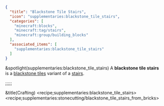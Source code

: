 ```json
{
  "title": "Blackstone Tile Stairs",
  "icon": "supplementaries:blackstone_tile_stairs",
  "categories": [
    "minecraft:blocks",
    "minecraft:tag/stairs",
    "minecraft:group/building_blocks"
  ],
  "associated_items": [
    "supplementaries:blackstone_tile_stairs"
  ]
}
```

&spotlight(supplementaries:blackstone_tile_stairs)
A **blackstone tile stairs** is a [blackstone tiles](^supplementaries:blackstone_tiles) variant of a [stairs](^minecraft:tag/stairs).

;;;;;

&title(Crafting)
<recipe;supplementaries:blackstone_tile_stairs>
<recipe;supplementaries:stonecutting/blackstone_tile_stairs_from_bricks>
